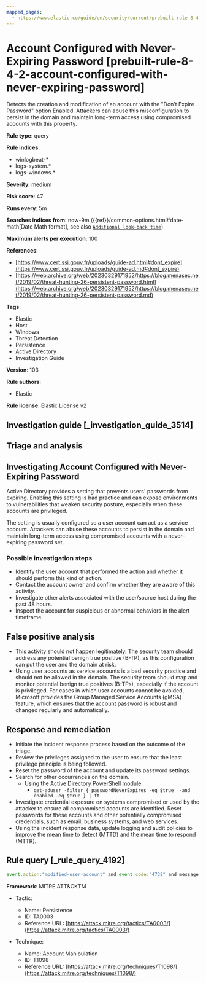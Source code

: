 ```yaml
---
mapped_pages:
  - https://www.elastic.co/guide/en/security/current/prebuilt-rule-8-4-2-account-configured-with-never-expiring-password.html
---
```


# Account Configured with Never-Expiring Password [prebuilt-rule-8-4-2-account-configured-with-never-expiring-password]

Detects the creation and modification of an account with the "Don’t Expire Password" option Enabled. Attackers can abuse this misconfiguration to persist in the domain and maintain long-term access using compromised accounts with this property.

**Rule type**: query

**Rule indices**:

* winlogbeat-*
* logs-system.*
* logs-windows.*

**Severity**: medium

**Risk score**: 47

**Runs every**: 5m

**Searches indices from**: now-9m ({{ref}}/common-options.html#date-math[Date Math format], see also [`Additional look-back time`](docs-content://solutions/security/detect-and-alert/create-detection-rule.md#rule-schedule))

**Maximum alerts per execution**: 100

**References**:

* [https://www.cert.ssi.gouv.fr/uploads/guide-ad.html#dont_expire](https://www.cert.ssi.gouv.fr/uploads/guide-ad.md#dont_expire)
* [https://web.archive.org/web/20230329171952/https://blog.menasec.net/2019/02/threat-hunting-26-persistent-password.html](https://web.archive.org/web/20230329171952/https://blog.menasec.net/2019/02/threat-hunting-26-persistent-password.md)

**Tags**:

* Elastic
* Host
* Windows
* Threat Detection
* Persistence
* Active Directory
* Investigation Guide

**Version**: 103

**Rule authors**:

* Elastic

**Rule license**: Elastic License v2

## Investigation guide [_investigation_guide_3514]

## Triage and analysis

## Investigating Account Configured with Never-Expiring Password

Active Directory provides a setting that prevents users' passwords from expiring. Enabling this setting is bad practice and can expose environments to vulnerabilities that weaken security posture, especially when these accounts are privileged.

The setting is usually configured so a user account can act as a service account. Attackers can abuse these accounts to persist in the domain and maintain long-term access using compromised accounts with a never-expiring password set.

### Possible investigation steps

- Identify the user account that performed the action and whether it should perform this kind of action.
- Contact the account owner and confirm whether they are aware of this activity.
- Investigate other alerts associated with the user/source host during the past 48 hours.
- Inspect the account for suspicious or abnormal behaviors in the alert timeframe.

## False positive analysis

- This activity should not happen legitimately. The security team should address any potential benign true positive (B-TP), as this configuration can put the user and the domain at risk.
- Using user accounts as service accounts is a bad security practice and should not be allowed in the domain. The security team should map and monitor potential benign true positives (B-TPs), especially if the account is privileged. For cases in which user accounts cannot be avoided, Microsoft provides the Group Managed Service Accounts (gMSA) feature, which ensures that the account password is robust and changed regularly and automatically.

## Response and remediation

- Initiate the incident response process based on the outcome of the triage.
- Review the privileges assigned to the user to ensure that the least privilege principle is being followed.
- Reset the password of the account and update its password settings.
- Search for other occurrences on the domain.
    - Using the [Active Directory PowerShell module](https://docs.microsoft.com/en-us/powershell/module/activedirectory/get-aduser):
        - `get-aduser -filter { passwordNeverExpires -eq $true  -and enabled -eq $true } | ft`
- Investigate credential exposure on systems compromised or used by the attacker to ensure all compromised accounts are identified. Reset passwords for these accounts and other potentially compromised credentials, such as email, business systems, and web services.
- Using the incident response data, update logging and audit policies to improve the mean time to detect (MTTD) and the mean time to respond (MTTR).

## Rule query [_rule_query_4192]

```js
event.action:"modified-user-account" and event.code:"4738" and message:"'Don't Expire Password' - Enabled" and not user.id:"S-1-5-18"
```

**Framework**: MITRE ATT&CKTM

* Tactic:

    * Name: Persistence
    * ID: TA0003
    * Reference URL: [https://attack.mitre.org/tactics/TA0003/](https://attack.mitre.org/tactics/TA0003/)

* Technique:

    * Name: Account Manipulation
    * ID: T1098
    * Reference URL: [https://attack.mitre.org/techniques/T1098/](https://attack.mitre.org/techniques/T1098/)



